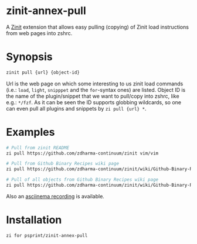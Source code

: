 # zinit-annex-pull

A [Zinit](https://github.com/zdharma-continuum/zinit) extension that allows easy pulling (copying) of Zinit load instructions from web pages into zshrc.

# Synopsis

```zsh
zinit pull {url} {object-id}
```

Url is the web page on which some interesting to us zinit load commands (i.e.: `load`, `light`, `snipppet` and the `for`-syntax ones) are listed. Object ID is the name of the plugin/snippet that we want to pull/copy into zshrc, like e.g.: `*/fzf`. As it can be seen the ID supports globbing wildcards, so one can even pull all plugins and snippets by `zi pull {url} *`.

# Examples

```zsh
# Pull from zinit README
zi pull https://github.com/zdharma-continuum/zinit vim/vim

# Pull from Github Binary Recipes wiki page
zi pull https://github.com/zdharma-continuum/zinit/wiki/Github-Binary-Recipes junegunn/fzf

# Pull of all objects from Github Binary Recipes wiki page
zi pull https://github.com/zdharma-continuum/zinit/wiki/Github-Binary-Recipes \*
```

Also an [asciinema recording](https://asciinema.org/a/ngbc71bySaipZ1AlzzMJ79IBJ) is available.

# Installation

```zsh
zi for psprint/zinit-annex-pull
```
